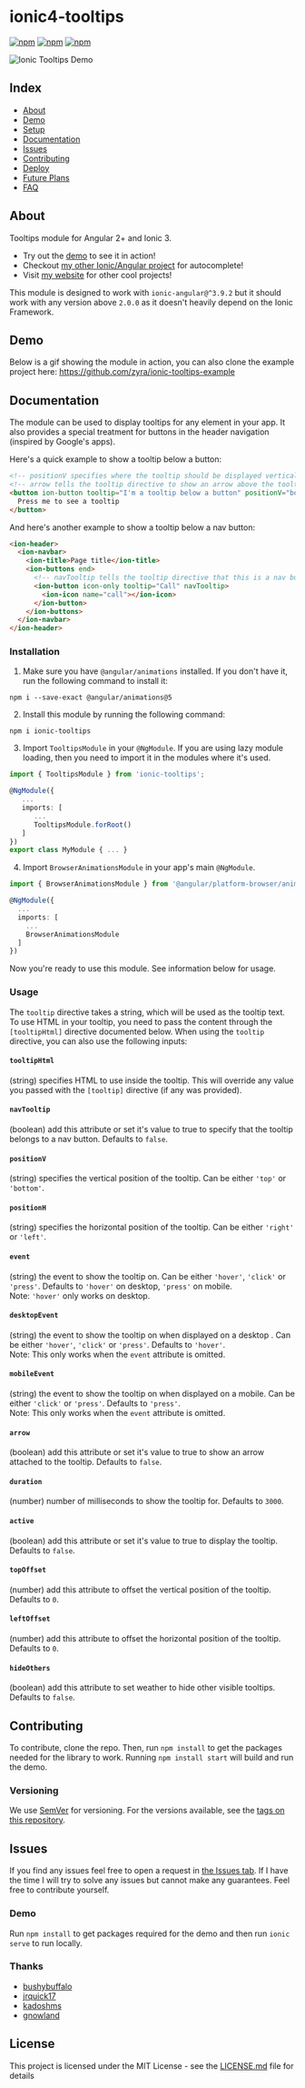 # ionic4-tooltips

[![npm](https://img.shields.io/npm/l/ionic4-tooltips.svg)](https://www.npmjs.com/package/ionic4-tooltips/)
[![npm](https://img.shields.io/npm/dt/ionic4-tooltips.svg)](https://www.npmjs.com/package/ionic4-tooltips)
[![npm](https://img.shields.io/npm/dm/ionic4-tooltips.svg)](https://www.npmjs.com/package/ionic4-tooltips)

![Ionic Tooltips Demo](https://github.com/zyra/ionic-tooltips-example/blob/master/ionic-tooltips.gif?raw=true)

## Index ##

* [About](#about)
* [Demo](#demo)
* [Setup](#setup)
* [Documentation](#documentation)
* [Issues](#issues)
* [Contributing](#contributing)
* [Deploy](#deploy)
* [Future Plans](#future-plans)
* [FAQ](#faq)

## About

Tooltips module for Angular 2+ and Ionic 3. 
                                                     
* Try out the [demo](https://ionic4-auto-complete.jrquick.com) to see it in action!
* Checkout [my other Ionic/Angular project](https://github.com/jrquick17/ionic4-auto-complete) for autocomplete!
* Visit [my website](https://jrquick.com) for other cool projects!

This module is designed to work with `ionic-angular@^3.9.2` but it should work with any version above `2.0.0` as it doesn't heavily depend on the Ionic Framework.

## Demo

Below is a gif showing the module in action, you can also clone the example project here: https://github.com/zyra/ionic-tooltips-example

## Documentation

The module can be used to display tooltips for any element in your app. It also provides a special treatment for buttons in the header navigation (inspired by Google's apps).

Here's a quick example to show a tooltip below a button:

```html
<!-- positionV specifies where the tooltip should be displayed vertically, can be either top or bottom -->
<!-- arrow tells the tooltip directive to show an arrow above the tooltip box -->
<button ion-button tooltip="I'm a tooltip below a button" positionV="bottom" arrow>
  Press me to see a tooltip
</button>
```

And here's another example to show a tooltip below a nav button:

```html
<ion-header>
  <ion-navbar>
    <ion-title>Page title</ion-title>
    <ion-buttons end>
      <!-- navTooltip tells the tooltip directive that this is a nav button -->
      <ion-button icon-only tooltip="Call" navTooltip>
        <ion-icon name="call"></ion-icon>
      </ion-button>
    </ion-buttons>
  </ion-navbar>
</ion-header>
```

### Installation

1.  Make sure you have `@angular/animations` installed. If you don't have it, run the following command to install it:

```shell
npm i --save-exact @angular/animations@5
```

2.  Install this module by running the following command:

```shell
npm i ionic-tooltips
```

3.  Import `TooltipsModule` in your `@NgModule`. If you are using lazy module loading, then you need to import it in the modules where it's used.

```ts
import { TooltipsModule } from 'ionic-tooltips';

@NgModule({
   ...
   imports: [
      ...
      TooltipsModule.forRoot()
   ]
})
export class MyModule { ... }
```

4.  Import `BrowserAnimationsModule` in your app's main `@NgModule`.

```ts
import { BrowserAnimationsModule } from '@angular/platform-browser/animations';

@NgModule({
  ...
  imports: [
    ...
    BrowserAnimationsModule
  ]
})
```

Now you're ready to use this module. See information below for usage.

### Usage

The `tooltip` directive takes a string, which will be used as the tooltip text. To use HTML in your tooltip, you need to pass the content through the `[tooltipHtml]` directive documented below. When using the `tooltip` directive, you can also use the following inputs:

#### `tooltipHtml`
(string) specifies HTML to use inside the tooltip. This will override any value you passed with the `[tooltip]` directive (if any was provided).

#### `navTooltip`

(boolean) add this attribute or set it's value to true to specify that the tooltip belongs to a nav button. Defaults to `false`.

#### `positionV`

(string) specifies the vertical position of the tooltip. Can be either `'top'` or `'bottom'`.

#### `positionH`

(string) specifies the horizontal position of the tooltip. Can be either `'right'` or `'left'`.

#### `event`

(string) the event to show the tooltip on. Can be either `'hover'`, `'click'` or `'press'`. Defaults to `'hover'` on desktop, `'press'` on mobile.  
Note: `'hover'` only works on desktop.

#### `desktopEvent`

(string) the event to show the tooltip on when displayed on a desktop . Can be either `'hover'`, `'click'` or `'press'`. Defaults to `'hover'`.  
Note: This only works when the `event` attribute is omitted.

#### `mobileEvent`

(string) the event to show the tooltip on when displayed on a mobile. Can be either `'click'` or `'press'`. Defaults to `'press'`.  
Note: This only works when the `event` attribute is omitted.

#### `arrow`

(boolean) add this attribute or set it's value to true to show an arrow attached to the tooltip. Defaults to `false`.

#### `duration`

(number) number of milliseconds to show the tooltip for. Defaults to `3000`.

#### `active`

(boolean) add this attribute or set it's value to true to display the tooltip. Defaults to `false`.

#### `topOffset`

(number) add this attribute to offset the vertical position of the tooltip. Defaults to `0`.

#### `leftOffset`

(number) add this attribute to offset the horizontal position of the tooltip. Defaults to `0`.

#### `hideOthers`

(boolean) add this attribute to set weather to hide other visible tooltips. Defaults to `false`.
 
## Contributing ##

To contribute, clone the repo. Then, run `npm install` to get the packages needed for the library to work. Running `npm install start` will build and run the demo.

### Versioning

We use [SemVer](https://semver.org/) for versioning. For the versions available, see the [tags on this repository](https://github.com/zyra/ionic-tooltips/tags).

## Issues ##

If you find any issues feel free to open a request in [the Issues tab](https://github.com/jrquick17/ionic4-auto-complete/issues). If I have the time I will try to solve any issues but cannot make any guarantees. Feel free to contribute yourself.

### Demo ###

Run `npm install` to get packages required for the demo and then run `ionic serve` to run locally.

### Thanks ###

* [bushybuffalo](https://github.com/bushybuffalo)
* [jrquick17](https://github.com/jrquick17)
* [kadoshms](https://github.com/kadoshms)
* [gnowland](https://github.com/gnowland)

## License

This project is licensed under the MIT License - see the [LICENSE.md](LICENSE.md) file for details  
